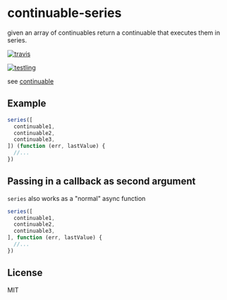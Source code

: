 # continuable-series

given an array of continuables return a continuable that executes them in series.

[![travis](https://travis-ci.org/dominictarr/continuable-series.png?branch=master)
](https://travis-ci.org/dominictarr/continuable-series)

[![testling](http://ci.testling.com/dominictarr/continuable-series.png)
](http://ci.testling.com/dominictarr/continuable-series)

see [continuable](https://github.com/Raynos/continuable)

## Example

``` js
series([
  continuable1,
  continuable2,
  continuable3,
]) (function (err, lastValue) {
  //...
})

```

## Passing in a callback as second argument

`series` also works as a "normal" async function

``` js
series([
  continuable1,
  continuable2,
  continuable3,
], function (err, lastValue) {
  //...
})
```

## License

MIT
